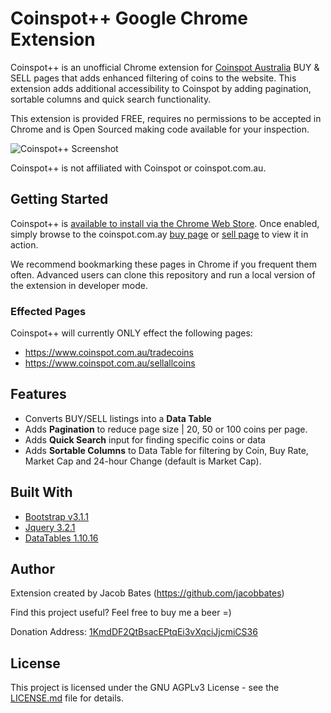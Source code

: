 # Coinspot++ Google Chrome Extension

Coinspot++ is an unofficial Chrome extension for [Coinspot Australia](https://coinspot.com.au) BUY & SELL pages that adds enhanced filtering of coins to the website. This extension adds additional accessibility to Coinspot by adding pagination, sortable columns and quick search functionality.

This extension is provided FREE, requires no permissions to be accepted in Chrome and is Open Sourced making code available for your inspection.

![Coinspot++ Screenshot](https://lh3.googleusercontent.com/j89VXVr8fA3FM6aqX_6q5H5BIIpi4Sslws7wtb5Tl-G-Pn5qJav3jMEBY0JJyPQaH13vLkYuhA=w640-h400-e365)

Coinspot++ is not affiliated with Coinspot or coinspot.com.au.

## Getting Started

Coinspot++ is [available to install via the Chrome Web Store](https://chrome.google.com/webstore/detail/coinspot%20%20/kkhjbgfpkliinnoaibhkcifeddpechfc). Once enabled, simply browse to the coinspot.com.ay [buy page](https://www.coinspot.com.au/tradecoins) or [sell page](https://www.coinspot.com.au/sellallcoins) to view it in action.

We recommend bookmarking these pages in Chrome if you frequent them often. Advanced users can clone this repository and run a local version of the extension in developer mode.

### Effected Pages

Coinspot++ will currently ONLY effect the following pages:
* https://www.coinspot.com.au/tradecoins
* https://www.coinspot.com.au/sellallcoins

## Features

* Converts BUY/SELL listings into a **Data Table**
* Adds **Pagination** to reduce page size | 20, 50 or 100 coins per page.
* Adds **Quick Search** input for finding specific coins or data
* Adds **Sortable Columns** to Data Table for filtering by Coin, Buy Rate, Market Cap and 24-hour Change (default is Market Cap).

## Built With

* [Bootstrap v3.1.1](http://getbootstrap.com)
* [Jquery 3.2.1](https://jquery.com/)
* [DataTables 1.10.16](https://datatables.net/)

## Author

Extension created by Jacob Bates (https://github.com/jacobbates)

Find this project useful? Feel free to buy me a beer =)

Donation Address: [1KmdDF2QtBsacEPtqEi3vXqciJjcmiCS36](https://blockchain.info/address/1KmdDF2QtBsacEPtqEi3vXqciJjcmiCS36)

## License

This project is licensed under the GNU AGPLv3 License - see the [LICENSE.md](LICENSE.md) file for details.
